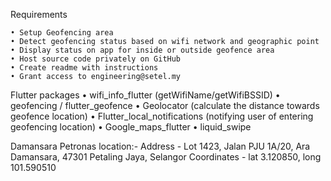Requirements

	• Setup Geofencing area
	• Detect geofencing status based on wifi network and geographic point
	• Display status on app for inside or outside geofence area
	• Host source code privately on GitHub
	• Create readme with instructions
	• Grant access to engineering@setel.my

Flutter packages
	• wifi_info_flutter (getWifiName/getWifiBSSID)
	• geofencing / flutter_geofence
	• Geolocator (calculate the distance towards geofence location)
	• Flutter_local_notifications (notifying user of entering geofencing location)
    • Google_maps_flutter
    • liquid_swipe
	
Damansara Petronas location:-
Address - Lot 1423, Jalan PJU 1A/20, Ara Damansara, 47301 Petaling Jaya, Selangor
Coordinates - lat 3.120850, long 101.590510
